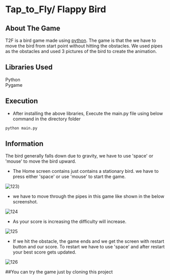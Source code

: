 # Tap_to_Fly/ Flappy Bird
## About The Game
T2F is a bird game made using [python](https://www.python.org/). The game is that the we have to move the bird from start point without hitting the obstacles. We used pipes as the obstacles and used 3 pictures of the bird to create the animation.  

## Libraries Used
 Python <br />
 Pygame

## Execution
+ After installing the above libraries, Execute the main.py file using below command in the directory folder
```
python main.py
```

## Information
The bird generally falls down due to gravity, we have to use 'space' or 'mouse' to move the bird upward.

* The Home screen contains just contains a stationary bird. we have to press either 'space' or use 'mouse' to start the game.

![123](https://user-images.githubusercontent.com/103520992/163020903-d0e83a40-c10e-4e4d-8514-161d4217f66a.png))


* we have to move through the pipes in this game like shown in the below screenshot.

![124](https://user-images.githubusercontent.com/103520992/163020976-fff40118-7c44-4593-ade7-59a971ac8955.png)


* As your score is increasing the difficulty will increase.

![125](https://user-images.githubusercontent.com/103520992/163021076-a5ea47e7-f945-47d5-bfb1-558b692beb75.png)



* If we hit the obstacle, the game ends and we get the screen with restart button and our score. To restart we have to use 'space' and after restart your best score gets updated.

![126](https://user-images.githubusercontent.com/103520992/163021101-41c2821f-33c8-472d-928a-55f93b9eb9dc.png)

##You can try the game just by cloning this project
